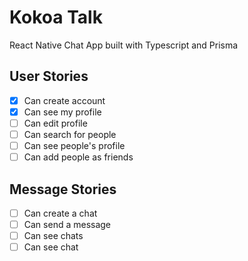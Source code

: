 # Kokoa Talk

React Native Chat App built with Typescript and Prisma

## User Stories

- [x] Can create account
- [x] Can see my profile
- [ ] Can edit profile
- [ ] Can search for people
- [ ] Can see people's profile
- [ ] Can add people as friends

## Message Stories

- [ ] Can create a chat
- [ ] Can send a message
- [ ] Can see chats
- [ ] Can see chat
